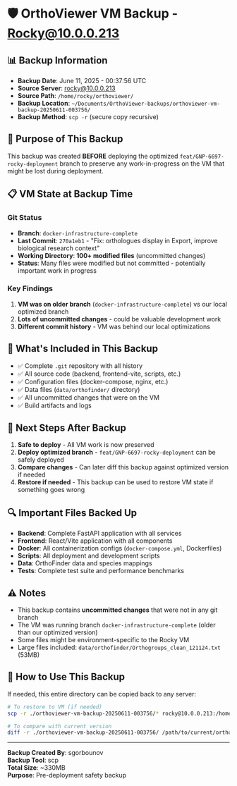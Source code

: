 # 🛡️ OrthoViewer VM Backup - Rocky@10.0.0.213

## 📊 **Backup Information**
- **Backup Date**: June 11, 2025 - 00:37:56 UTC
- **Source Server**: rocky@10.0.0.213
- **Source Path**: `/home/rocky/orthoviewer/`
- **Backup Location**: `~/Documents/OrthoViewer-backups/orthoviewer-vm-backup-20250611-003756/`
- **Backup Method**: `scp -r` (secure copy recursive)

## 🎯 **Purpose of This Backup**
This backup was created **BEFORE** deploying the optimized `feat/GNP-6697-rocky-deployment` branch to preserve any work-in-progress on the VM that might be lost during deployment.

## 📋 **VM State at Backup Time**

### **Git Status**
- **Branch**: `docker-infrastructure-complete`
- **Last Commit**: `270a1eb1` - "Fix: orthologues display in Export, improve biological research context"
- **Working Directory**: **100+ modified files** (uncommitted changes)
- **Status**: Many files were modified but not committed - potentially important work in progress

### **Key Findings**
1. **VM was on older branch** (`docker-infrastructure-complete`) vs our local optimized branch
2. **Lots of uncommitted changes** - could be valuable development work
3. **Different commit history** - VM was behind our local optimizations

## 📁 **What's Included in This Backup**
- ✅ Complete `.git` repository with all history
- ✅ All source code (backend, frontend-vite, scripts, etc.)
- ✅ Configuration files (docker-compose, nginx, etc.)
- ✅ Data files (`data/orthofinder/` directory)
- ✅ All uncommitted changes that were on the VM
- ✅ Build artifacts and logs

## 🚀 **Next Steps After Backup**
1. **Safe to deploy** - All VM work is now preserved
2. **Deploy optimized branch** - `feat/GNP-6697-rocky-deployment` can be safely deployed
3. **Compare changes** - Can later diff this backup against optimized version if needed
4. **Restore if needed** - This backup can be used to restore VM state if something goes wrong

## 🔍 **Important Files Backed Up**
- **Backend**: Complete FastAPI application with all services
- **Frontend**: React/Vite application with all components
- **Docker**: All containerization configs (`docker-compose.yml`, Dockerfiles)
- **Scripts**: All deployment and development scripts
- **Data**: OrthoFinder data and species mappings
- **Tests**: Complete test suite and performance benchmarks

## ⚠️ **Notes**
- This backup contains **uncommitted changes** that were not in any git branch
- The VM was running branch `docker-infrastructure-complete` (older than our optimized version)
- Some files might be environment-specific to the Rocky VM
- Large files included: `data/orthofinder/Orthogroups_clean_121124.txt` (53MB)

## 🔄 **How to Use This Backup**
If needed, this entire directory can be copied back to any server:
```bash
# To restore to VM (if needed)
scp -r ./orthoviewer-vm-backup-20250611-003756/* rocky@10.0.0.213:/home/rocky/orthoviewer/

# To compare with current version
diff -r ./orthoviewer-vm-backup-20250611-003756/ /path/to/current/orthoviewer/
```

---
**Backup Created By**: sgorbounov  
**Backup Tool**: scp  
**Total Size**: ~330MB  
**Purpose**: Pre-deployment safety backup 